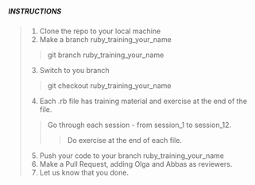 ##### INSTRUCTIONS
>1. Clone the repo to your local machine
>2. Make a branch ruby_training_your_name
>>	git branch ruby_training_your_name
>3. Switch to you branch
>> 	git checkout ruby_training_your_name
>4. Each .rb file has training material and exercise at the end of the file. 
>>   Go through each session - from session_1 to session_12. 
>>>   Do exercise at the end of each file.
>5. Push your code to your branch ruby_training_your_name
>6. Make a Pull Request, adding Olga and Abbas as reviewers.
>6. Let us know that you done.
